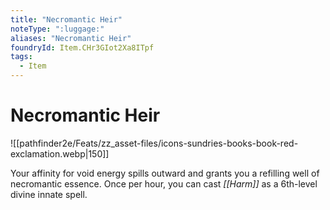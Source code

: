 ```yaml
---
title: "Necromantic Heir"
noteType: ":luggage:"
aliases: "Necromantic Heir"
foundryId: Item.CHr3GIot2Xa8ITpf
tags:
  - Item
---
```


# Necromantic Heir
![[pathfinder2e/Feats/zz_asset-files/icons-sundries-books-book-red-exclamation.webp|150]]

Your affinity for void energy spills outward and grants you a refilling well of necromantic essence. Once per hour, you can cast _[[Harm]]_ as a 6th-level divine innate spell.
